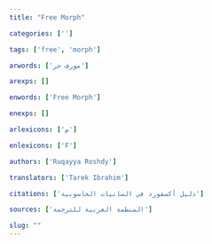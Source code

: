 ```yaml
---
title: "Free Morph"

categories: ['']

tags: ['free', 'morph']

arwords: ['مورف حر']

arexps: []

enwords: ['Free Morph']

enexps: []

arlexicons: ['م']

enlexicons: ['F']

authors: ['Ruqayya Roshdy']

translators: ['Tarek Ibrahim']

citations: ['دليل أكسفورد في السانيات الحاسوبية']

sources: ['المنظمة العربية للترجمة']

slug: ""
---
```

